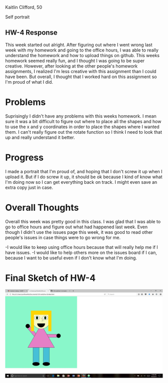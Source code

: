 Kaitlin Clifford, 50

Self portrait

## HW-4 Response

This week started out alright. After figuring out where I went wrong last week with my homework and going to the office hours, I was able to really understand the homework and how to upload things on github. This weeks homework seemed really fun, and I thought I was going to be super creative. However, after looking at the other people's homework assignments, I realized I'm less creative with this assignment than I could have been. But overall, I thought that I worked hard on this assignment so I'm proud of what I did.

# Problems

Suprisingly I didn't have any problems with this weeks homework. I mean sure it was a bit difficult to figure out where to place all the shapes and how to use the x and y coordinates in order to place the shapes where I wanted them. I can't really figure out the rotate function so I think I need to look that up and really understand it better.

# Progress

I made a portrait that I'm proud of, and hoping that I don't screw it up when I upload it. But if I do screw it up, it should be ok because I kind of know what I'm doing now so I can get everything back on track. I might even save an extra copy just in case.

# Overall Thoughts

Overall this week was pretty good in this class. I was glad that I was able to go to office hours and figure out what had happened last week. Even though I didn't use the issues page this week, it was good to read other people's issues in case things were to go wrong for me.

-I would like to keep using office hours because that will really help me if I have issues.
-I would like to help others more on the issues board if I can, because I want to be useful even if I don't know what I'm doing.

# Final Sketch of HW-4

![Here's my hw-4 final self portrait](images/selfportrait.jpg)
